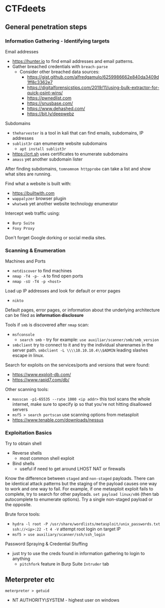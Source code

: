 # CTFdeets

## General penetration steps

### Information Gathering - Identifying targets

Email addresses

* https://hunter.io to find email addresses and email patterns.
* Gather breached credentials with `breach-parse`
  * Consider other breached data sources: 
    * https://gist.github.com/alfredgamulo/6259986662e840da3409d1ff8c3362e7
    * https://digitalforensicstips.com/2019/11/using-bulk-extractor-for-quick-osint-wins/
    * https://pwnedlist.com
    * https://snusbase.com/
    * https://www.dehashed.com/
    * https://bit.ly/deepwebz

Subdomains

* `theharvester` is a tool in kali that can find emails, subdomains, IP addresses
* `sublist3r` can enumerate website subdomains
  * `apt install sublist3r`
* https://crt.sh uses certificates to enumerate subdomains
* `amass` yet another subdomain lister

After finding subdomains, `tomnomnom httpprobe` can take a list and show what sites are running.

Find what a website is built with:
* https://builtwith.com
* `wappalyzer` browser plugin
* `whatweb` yet another website technology enumerator

Intercept web traffic using:
* `Burp Suite`
* `Foxy Proxy`

Don't forget Google dorking or social media sites.

### Scanning & Enumeration

Machines and Ports

* `netdiscover` to find machines
* `nmap -T4 -p- -A` to find open ports
* `nmap -sU -T4 -p <host>`

Load up IP addresses and look for default or error pages

* `nikto`

Default pages, error pages, or information about the underlying architecture can be filed as **information disclosure**

Tools if `smb` is discovered after `nmap` scan:
* `msfconsole`
  * `search smb` - try for example: `use auxiliar/scanner/smb/smb_version`
* `smbclient` try to connect to it and try the individual sharenames in the server path. `smbclient -L \\\\10.10.10.4\\$ADMIN` leading slashes escape in linux.

Search for exploits on the services/ports and versions that were found:
* https://www.exploit-db.com/
* https://www.rapid7.com/db/

Other scanning tools:
* `masscan -p1-65535 --rate 1000 <ip addr>` this tool scans the whole internet, make sure to specify ip so that you're not hitting disallowed servers
* `msf5 > search portscan` use scanning options from metasploit
* https://www.tenable.com/downloads/nessus

### Exploitation Basics

Try to obtain shell

* Reverse shells
  * most common shell exploit
* Bind shells
  * useful if need to get around LHOST NAT or firewalls
  
Know the difference between `staged` and `non-staged` payloads. There can be identical attack patterns but the staging of the payload causes one way to work and one way to fail. For example, if one metasploit exploit fails to complete, try to search for other payloads. `set payload linux/x86` (then tab autocomplete to enumerate options). Try a single non-staged payload or the opposite.

Brute force tools:
* `hydra -l root -P /usr/share/wordlists/metasploit/unix_passwords.txt ssh://<ip>:22 -t 4 -V` attempt root login on target IP
* `msf5 > use auxiliary/scanner/ssh/ssh_login`

Password Spraying & Credential Stuffing
* just try to use the creds found in information gathering to login to anything
  * `pitchfork` feature in Burp Suite `Intruder` tab



## Meterpreter etc
`meterpreter > getuid`
* NT AUTHORITY\SYSTEM - highest user on windows
